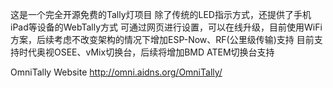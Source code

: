这是一个完全开源免费的Tally灯项目
除了传统的LED指示方式，还提供了手机iPad等设备的WebTally方式
可通过网页进行设置，可以在线升级，目前使用WiFi方案，后续考虑不改变架构的情况下增加ESP-Now、RF(公里级传输)支持
目前支持时代奥视OSEE、vMix切换台，后续将增加BMD ATEM切换台支持

OmniTally Website http://omni.aidns.org/OmniTally/
